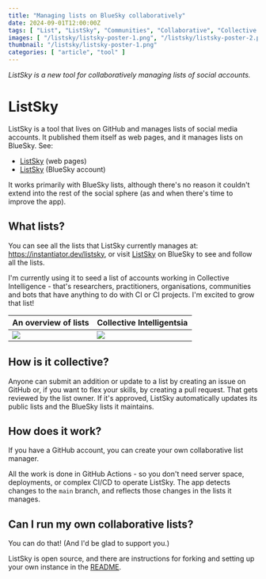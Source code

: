 ```yaml
---
title: "Managing lists on BlueSky collaboratively"
date: 2024-09-01T12:00:00Z
tags: [ "List", "ListSky", "Communities", "Collaborative", "Collective Intelligence", "Data", "People", "Organise", "Open", "CI", ".NET", "Repository", "GitHub", "App", "Tool", "Actions", "GHA" ]
images: [ "/listsky/listsky-poster-1.png", "/listsky/listsky-poster-2.png" ]
thumbnail: "/listsky/listsky-poster-1.png"
categories: [ "article", "tool" ]
---
```


_ListSky is a new tool for collaboratively managing lists of social accounts._

# ListSky

ListSky is a tool that lives on GitHub and manages lists of social media accounts. It published them itself as web pages, and it manages lists on BlueSky. See:

* [ListSky](https://instantiator.dev/listsky) (web pages)
* [ListSky](https://bsky.app/profile/listsky.bsky.social) (BlueSky account)

It works primarily with BlueSky lists, although there's no reason it couldn't extend into the rest of the social sphere (as and when there's time to improve the app).

## What lists?

You can see all the lists that ListSky currently manages at: https://instantiator.dev/listsky, or visit [ListSky](https://bsky.app/profile/listsky.bsky.social) on BlueSky to see and follow all the lists.

I'm currently using it to seed a list of accounts working in Collective Intelligence - that's researchers, practitioners, organisations, communities and bots that have anything to do with CI or CI projects. I'm excited to grow that list!

| An overview of lists | Collective Intelligentsia |
|-|-|
| ![](/listsky/01-overview.png) | ![](/listsky/02-ci-list.png) |

## How is it collective?

Anyone can submit an addition or update to a list by creating an issue on GitHub or, if you want to flex your skills, by creating a pull request. That gets reviewed by the list owner. If it's approved, ListSky automatically updates its public lists and the BlueSky lists it maintains.

## How does it work?

If you have a GitHub account, you can create your own collaborative list manager.

All the work is done in GitHub Actions - so you don't need server space, deployments, or complex CI/CD to operate ListSky. The app detects changes to the `main` branch, and reflects those changes in the lists it manages.

## Can I run my own collaborative lists?

You can do that! (And I'd be glad to support you.)

ListSky is open source, and there are instructions for forking and setting up your own instance in the [README](https://github.com/instantiator/listsky/blob/main/README.md).
